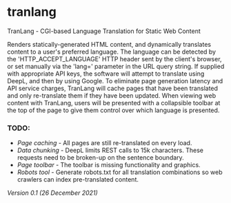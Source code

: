 # tranlang
TranLang - CGI-based Language Translation for Static Web Content



Renders statically-generated HTML content, and dynamically translates content to a user's preferred language.  The language can be detected by the 'HTTP_ACCEPT_LANGUAGE' HTTP header sent by the client's browser, or set manually via the 'lang=' parameter in the URL query string.  If supplied with appropriate API keys, the software will attempt to translate using DeepL, and then by using Google.  To eliminate page generation latency and API service charges, TranLang will cache pages that have been translated and only re-translate them if they have been updated.  When viewing web content with TranLang, users will be presented with a collapsible toolbar at the top of the page to give them control over which language is presented.

### TODO:
- _Page caching_  - All pages are still re-translated on every load.
- _Data chunking_ - DeepL limits REST calls to 15k characters.  These requests need to be broken-up on the sentence boundary.
- _Page toolbar_  - The toolbar is missing functionality and graphics.
- _Robots tool_   - Generate robots.txt for all translation combinations so web crawlers can index pre-translated content.

_Version 0.1 (26 December 2021)_
